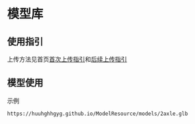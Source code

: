 # 模型库

## 使用指引

上传方法见首页[首次上传指引](../README.md#首次上传模型步骤指引)和[后续上传指引](../README.md#后续上传模型指引)

## 模型使用

示例

```
https://huuhghhgyg.github.io/ModelResource/models/2axle.glb
```